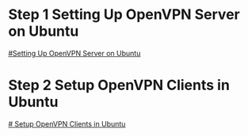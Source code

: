 # Step 1 Setting Up OpenVPN Server on Ubuntu
<a href="https://github.com/ABOBAKAR-IT/Learn-Open-VPN/blob/master/Setting%20Up%20OpenVPN%20Server%20on%20Ubuntu.md">#Setting Up OpenVPN Server on Ubuntu</a>

# Step 2 Setup OpenVPN Clients in Ubuntu
<a href="https://github.com/ABOBAKAR-IT/Learn-Open-VPN/blob/master/Setup%20OpenVPN%20Clients%20in%20Ubuntu.md"># Setup OpenVPN Clients in Ubuntu</a>
